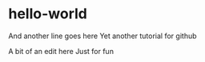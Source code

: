 # hello-world

And another line goes here
Yet another tutorial for github

A bit of an edit here
Just for fun
